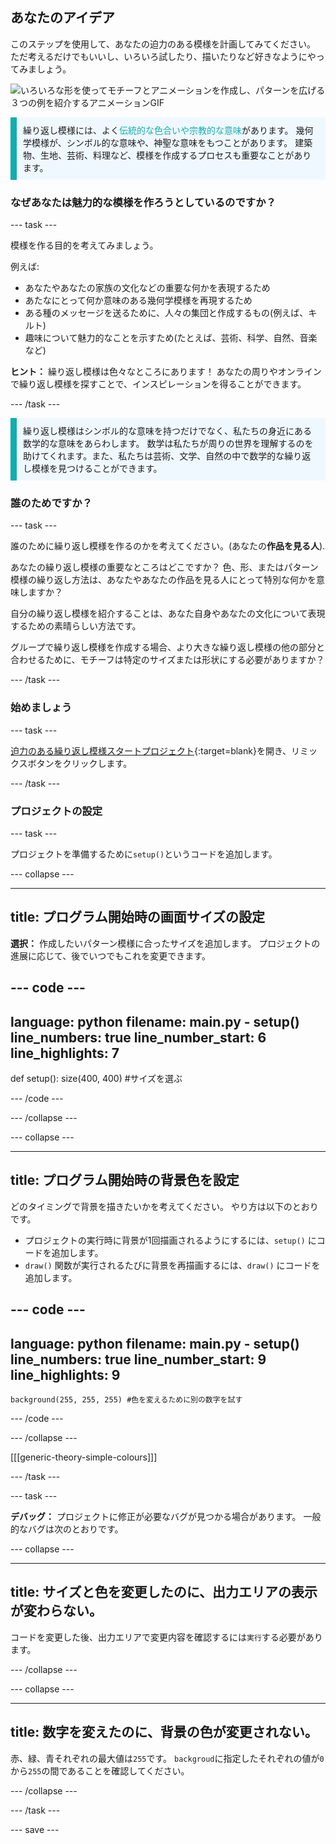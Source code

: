 ## あなたのアイデア

このステップを使用して、あなたの迫力のある模様を計画してみてください。 ただ考えるだけでもいいし、いろいろ試したり、描いたりなど好きなようにやってみましょう。

![いろいろな形を使ってモチーフとアニメーションを作成し、パターンを広げる３つの例を紹介するアニメーションGIF](images/ideas-1.gif)

<p style="border-left: solid; border-width:10px; border-color: #0faeb0; background-color: aliceblue; padding: 10px;">繰り返し模様には、よく<span style="color: #0faeb0">伝統的な色合いや宗教的な意味</span>があります。 幾何学模様が、シンボル的な意味や、神聖な意味をもつことがあります。 建築物、生地、芸術、料理など、模様を作成するプロセスも重要なことがあります。</p>

### なぜあなたは魅力的な模様を作ろうとしているのですか？

--- task ---

模様を作る目的を考えてみましょう。

例えば:
- あなたやあなたの家族の文化などの重要な何かを表現するため
- あたなにとって何か意味のある幾何学模様を再現するため
- ある種のメッセージを送るために、人々の集団と作成するもの(例えば、キルト)
- 趣味について魅力的なことを示すため(たとえば、芸術、科学、自然、音楽など)

**ヒント：** 繰り返し模様は色々なところにあります！ あなたの周りやオンラインで繰り返し模様を探すことで、インスピレーションを得ることができます。

--- /task ---

<p style="border-left: solid; border-width:10px; border-color: #0faeb0; background-color: aliceblue; padding: 10px;">繰り返し模様はシンボル的な意味を持つだけでなく、私たちの身近にある数学的な意味をあらわします。 数学は私たちが周りの世界を理解するのを助けてくれます。また、私たちは芸術、文学、自然の中で数学的な繰り返し模様を見つけることができます。 </p>

### 誰のためですか？

--- task ---

誰のために繰り返し模様を作るのかを考えてください。(あなたの**作品を見る人**).

あなたの繰り返し模様の重要なところはどこですか？ 色、形、またはパターン模様の繰り返し方法は、あなたやあなたの作品を見る人にとって特別な何かを意味しますか？

自分の繰り返し模様を紹介することは、あなた自身やあなたの文化について表現するための素晴らしい方法です。

グループで繰り返し模様を作成する場合、より大きな繰り返し模様の他の部分と合わせるために、モチーフは特定のサイズまたは形状にする必要がありますか？

--- /task ---

### 始めましょう

--- task ---

[迫力のある繰り返し模様スタートプロジェクト](https://trinket.io/python/31907681f3){:target=blank}を開き、リミックスボタンをクリックします。

--- /task ---

### プロジェクトの設定

--- task ---

プロジェクトを準備するために`setup()`というコードを追加します。

--- collapse ---

---
title: プログラム開始時の画面サイズの設定
---

**選択：** 作成したいパターン模様に合ったサイズを追加します。 プロジェクトの進展に応じて、後でいつでもこれを変更できます。

--- code ---
---
language: python
filename: main.py - setup()
line_numbers: true
line_number_start: 6
line_highlights: 7
---
def setup():
    size(400, 400) #サイズを選ぶ 

--- /code ---

--- /collapse ---

--- collapse ---

---
title: プログラム開始時の背景色を設定
---

どのタイミングで背景を描きたいかを考えてください。 やり方は以下のとおりです。
+ プロジェクトの実行時に背景が1回描画されるようにするには、`setup()` にコードを追加します。
+ `draw()` 関数が実行されるたびに背景を再描画するには、`draw()` にコードを追加します。

--- code ---
---
language: python
filename: main.py - setup()
line_numbers: true
line_number_start: 9
line_highlights: 9
---
    background(255, 255, 255) #色を変えるために別の数字を試す 

--- /code ---

--- /collapse ---

[[[generic-theory-simple-colours]]]

--- /task ---

--- task ---

**デバッグ：** プロジェクトに修正が必要なバグが見つかる場合があります。 一般的なバグは次のとおりです。

--- collapse ---

---
title: サイズと色を変更したのに、出力エリアの表示が変わらない。
---

コードを変更した後、出力エリアで変更内容を確認するには`実行`する必要があります。

--- /collapse ---

--- collapse ---

---
title: 数字を変えたのに、背景の色が変更されない。
---

赤、緑、青それぞれの最大値は`255`です。 `backgroud`に指定したそれぞれの値が`0`から`255`の間であることを確認してください。

--- /collapse ---

--- /task ---


--- save ---

